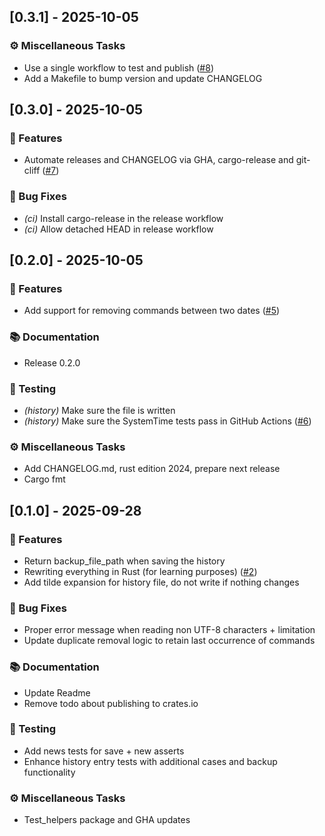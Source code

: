 
## [0.3.1] - 2025-10-05

### ⚙️ Miscellaneous Tasks

- Use a single workflow to test and publish ([#8](https://github.com/haidaraM/zsh-history-cleaner/pull/8))
- Add a Makefile to bump version and update CHANGELOG

## [0.3.0] - 2025-10-05

### 🚀 Features

- Automate releases and CHANGELOG via GHA, cargo-release and git-cliff ([#7](https://github.com/haidaraM/zsh-history-cleaner/pull/7))

### 🐛 Bug Fixes

- *(ci)* Install cargo-release in the release workflow
- *(ci)* Allow detached HEAD in release workflow

## [0.2.0] - 2025-10-05

### 🚀 Features

- Add support for removing commands between two dates ([#5](https://github.com/haidaraM/zsh-history-cleaner/pull/5))

### 📚 Documentation

- Release 0.2.0

### 🧪 Testing

- *(history)* Make sure the file is written
- *(history)* Make sure the SystemTime tests pass in GitHub Actions ([#6](https://github.com/haidaraM/zsh-history-cleaner/pull/6))

### ⚙️ Miscellaneous Tasks

- Add CHANGELOG.md, rust edition 2024, prepare next release
- Cargo fmt

## [0.1.0] - 2025-09-28

### 🚀 Features

- Return backup_file_path when saving the history
- Rewriting everything in Rust (for learning purposes) ([#2](https://github.com/haidaraM/zsh-history-cleaner/pull/2))
- Add tilde expansion for history file, do not write if nothing changes

### 🐛 Bug Fixes

- Proper error message when reading non UTF-8 characters + limitation
- Update duplicate removal logic to retain last occurrence of commands

### 📚 Documentation

- Update Readme
- Remove todo about publishing to crates.io

### 🧪 Testing

- Add news tests for save + new asserts
- Enhance history entry tests with additional cases and backup functionality

### ⚙️ Miscellaneous Tasks

- Test_helpers package and GHA updates

<!-- generated by git-cliff -->
